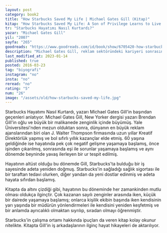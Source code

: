 ```yaml
---
layout: post  
category: book2  
title: "How Starbucks Saved My Life | Michael Gates Gill (Kitap)"  
kitap: "How Starbucks Saved My Life: A Son of Privilege Learns to Live Like Everyone Else"  
tr: "Starbucks Hayatımı Nasıl Kurtardı?"  
yazar: "Michael Gates Gill"  
yil: "2007"  
sayfa: "265"  
goodreads: "https://www.goodreads.com/id/book/show/6705420-how-starbucks-saved-my-life"
description: "Michael Gates Gill, reklam sektöründeki kariyeri sonrasında Starbucks'ta nasıl çalışmaya başladığını ve yaşadıklarını anlatıyor."
last_modified_at: 2023-01-14
published: true
posted: 2016-03-23
tag: "biyografi"
instagram: "no"
insta: "no"
reread: "no"
rating: "5"
num: "26"
image: "/assets/old/how-starbucks-saved-my-life.jpg"
---
```


Starbucks Hayatımı Nasıl Kurtardı, yazarı Michael Gates Gill'in başından geçenleri anlatıyor. Michael Gates Gill, New Yorker dergisi yazarı Brendan Gill'in oğlu ve büyük bir malikanede zenginlik içinde büyümüş. Yale Üniversitesi'nden mezun olduktan sonra, dünyanın en büyük reklam ajanslarından biri olan J. Walter Thompson firmasında uzun yıllar Kreatif Direktörlük yapmış ve bol sıfırlı yıllık kazançlar elde etmiş. 60 yaşına geldiğinde ise hayatında pek çok negatif gelişme yaşamaya başlamış, önce işinden çıkarılmış, sonrasında eşi ile sorunlar yaşamaya başlamış ve aynı dönemde beyninde yavaş ilerleyen bir ur tespit edilmiş.    
  
Hayatının altüst olduğu bu dönemde Gill, Starbucks'ta bulduğu bir iş sayesinde adeta yeniden doğmuş. Starbucks'in sağladığı sağlık sigortası ile bir taraftan tedavi olurken, diğer yandan da yeni dostlar edinmiş ve adeta hayata sıfırdan başlamış.   
  
Kitapta da altını çizdiği gibi, hayatının bu döneminde her zamankinden mutlu olması oldukça ilginçtir. Çok kazanan sayılı zenginler arasında iken, küçük bir dairede yaşamaya başlamış; onlarca kişilik ekibin başında iken kendisinin yarı yaşında bir müdürün yönlendirmeleri ile kendisini yeniden keşfetmiş ve bir anlamda ayrıcalıklı olmaktan sıyrılıp, sıradan olmayı öğrenmiştir. 

Starbucks'in çalışma ortamı hakkında ipuçları da veren kitap kolay okunur nitelikte. Kitapta Gill'in iş arkadaşlarının ilginç hayat hikayeleri de aktarılıyor.  
